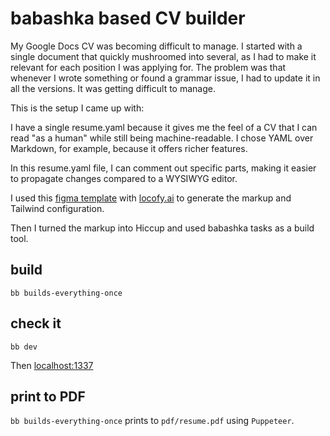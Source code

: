 # babashka based CV builder

My Google Docs CV was becoming difficult to manage. I started with a single document that quickly mushroomed into several, as I had to make it relevant for each position I was applying for. The problem was that whenever I wrote something or found a grammar issue, I had to update it in all the versions. It was getting difficult to manage.

This is the setup I came up with:

I have a single resume.yaml because it gives me the feel of a CV that I can read "as a human" while still being machine-readable. I chose YAML over Markdown, for example, because it offers richer features.

In this resume.yaml file, I can comment out specific parts, making it easier to propagate changes compared to a WYSIWYG editor.

I used this [figma template](https://www.figma.com/community/file/1230670384525015423/Just-Another-Resume-Template) with [locofy.ai](locofy.ai) to generate the markup and Tailwind configuration.

Then I turned the markup into Hiccup and used babashka tasks as a build tool.

## build

```
bb builds-everything-once
```

## check it

```
bb dev
```

Then [localhost:1337](http://localhost:1337)

## print to PDF


`bb builds-everything-once` prints to `pdf/resume.pdf` using `Puppeteer`.
